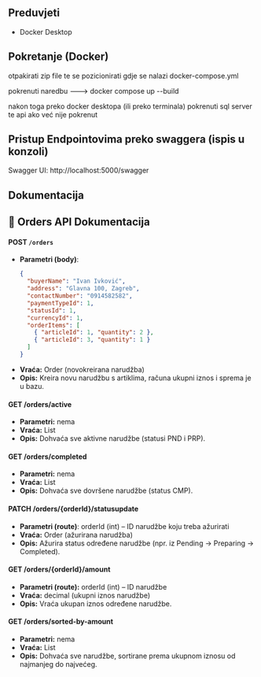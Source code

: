 ## Preduvjeti

- Docker Desktop

## Pokretanje (Docker)

otpakirati zip file te se pozicionirati gdje se nalazi docker-compose.yml

pokrenuti naredbu ---> docker compose up --build

nakon toga preko docker desktopa (ili preko terminala) pokrenuti sql server te api ako već nije pokrenut

## Pristup Endpointovima preko swaggera (ispis u konzoli)

Swagger UI: http://localhost:5000/swagger

## Dokumentacija
## 📖 Orders API Dokumentacija

#### **POST `/orders`**
- **Parametri (body)**:
  ```json
  {
    "buyerName": "Ivan Ivković",
    "address": "Glavna 100, Zagreb",
    "contactNumber": "0914582582",
    "paymentTypeId": 1,
    "statusId": 1,
    "currencyId": 1,
    "orderItems": [
      { "articleId": 1, "quantity": 2 },
      { "articleId": 3, "quantity": 1 }
    ]
  }
 - **Vraća:** Order (novokreirana narudžba)
 - **Opis:** Kreira novu narudžbu s artiklima, računa ukupni iznos i sprema je u bazu.

 #### GET /orders/active
 - **Parametri:** nema
 - **Vraća:** List<Order>
 - **Opis:** Dohvaća sve aktivne narudžbe (statusi PND i PRP).

 #### GET /orders/completed
 - **Parametri:** nema 
 - **Vraća:** List<Order>
 - **Opis:** Dohvaća sve dovršene narudžbe (status CMP).

#### PATCH /orders/{orderId}/statusupdate
 - **Parametri (route)**: orderId (int) – ID narudžbe koju treba ažurirati
 - **Vraća:** Order (ažurirana narudžba)
 - **Opis:** Ažurira status određene narudžbe (npr. iz Pending → Preparing → Completed).

 #### GET /orders/{orderId}/amount 
 - **Parametri (route):**  orderId (int) – ID narudžbe  
 - **Vraća:** decimal (ukupni iznos narudžbe)
 - **Opis:** Vraća ukupan iznos određene narudžbe.

 #### GET /orders/sorted-by-amount
 - **Parametri:** nema
 - **Vraća:** List<Order>
 - **Opis:** Dohvaća sve narudžbe, sortirane prema ukupnom iznosu od najmanjeg do najvećeg.

